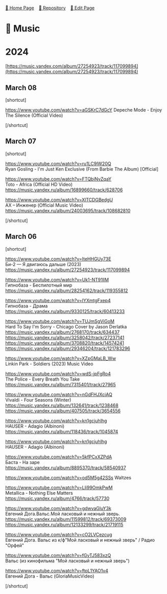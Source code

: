<style>
	@import url("/utils/css/bootstrap-grid.css");
	@import url("/utils/css/iframe-youtube.css");
</style>
<script src="/shortcutsjs/shortcuts-v2.js" defer></script>


 [🚀 Home Page](https://andrewalevin.github.io/) &ensp;  [🏰 Repository](https://github.com/andrewalevin/andrewalevin.github.io) &ensp;  [🔨 Edit Page](https://github.com/andrewalevin/andrewalevin.github.io/edit/main/music.md)



# 🎸 Music

# 2024

[https://music.yandex.com/album/27254923/track/117099894](https://music.yandex.com/album/27254923/track/117099894)


## March 08

[shortcut]

https://www.youtube.com/watch?v=aGSKrC7dGcY Depeche Mode - Enjoy The Silence (Official Video)

[/shortcut]


## March 07

[shortcut]

https://www.youtube.com/watch?v=ru1LC9lW20Q  
Ryan Gosling - I'm Just Ken Exclusive (From Barbie The Album) [Official]

https://www.youtube.com/watch?v=FTQbiNvZqaY  
Toto - Africa (Official HD Video)  
https://music.yandex.ru/album/16899660/track/628706

https://www.youtube.com/watch?v=XlTCDGBedgU  
АХ – Инженер (Official Music Video)  
https://music.yandex.ru/album/24003695/track/108682810

[/shortcut]
	


## March 06

[shortcut]

https://www.youtube.com/watch?v=IteHHGUy73E  
Би-2 — Я двигаюсь дальше (2023)  
https://music.yandex.ru/album/27254923/track/117099894

https://www.youtube.com/watch?v=Uk1-NT91llM  
Гипнобаза - Беспилотный мир  
https://music.yandex.ru/album/28254162/track/119355812

https://www.youtube.com/watch?v=IYXmtgFxep4  
Гипнобаза - Драма
https://music.yandex.ru/album/9330125/track/60413233

https://www.youtube.com/watch?v=TUJmSgViGoM  
Hard To Say I'm Sorry - Chicago Cover by Jason Derlatka  
https://music.yandex.ru/album/2768170/track/634437  
https://music.yandex.ru/album/3258042/track/27237141  
https://music.yandex.ru/album/3708820/track/14574241  
https://music.yandex.ru/album/29346204/track/121783296


https://www.youtube.com/watch?v=XZpGMaLB_Ww  
Linkin Park - Soldiers (2023) Music Video

https://www.youtube.com/watch?v=wdS-jpFgRo4  
The Police - Every Breath You Take  
https://music.yandex.ru/album/7315401/track/27965

https://www.youtube.com/watch?v=nGdFHJXciAQ  
Vivaldi - Four Seasons (Winter)  
https://music.yandex.ru/album/132641/track/1238468  
https://music.yandex.ru/album/407505/track/3654556

https://www.youtube.com/watch?v=kn1gcjuhlhg  
HAUSER - Adagio (Albinoni)  
https://music.yandex.ru/album/118436/track/1045874

https://www.youtube.com/watch?v=kn1gcjuhlhg  
HAUSER - Adagio (Albinoni)

https://www.youtube.com/watch?v=5kfPCxXZPdA  
Баста - На заре  
https://music.yandex.ru/album/8895370/track/58540937

https://www.youtube.com/watch?v=od5M5g42SSs Waltzes

https://www.youtube.com/watch?v=Lli99OmkPwM  
Metallica - Nothing Else Matters  
https://music.yandex.ru/album/4766/track/57730

https://www.youtube.com/watch?v=gdwvaGluY3k  
Евгений Дога.Вальс.Мой ласковый и нежный зверь.  
https://music.yandex.ru/album/11599812/track/69373009  
https://music.yandex.ru/album/12133299/track/21719115

https://www.youtube.com/watch?v=cO2LVCezcug  
Евгений Дога. Вальс из к/ф"Мой ласковый и нежный зверь" / Радио "Орфей"  


https://www.youtube.com/watch?v=fGvTJ583xzQ  
Вальс (из кинофильма "Мой ласковый и нежный зверь")
	
https://www.youtube.com/watch?v=ftpL1YAO1v4  
Евгений Дога - Вальс (GloriaMusicVideo)
	
[/shortcut]






